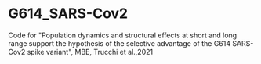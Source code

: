 # G614_SARS-Cov2
Code for "Population dynamics and structural effects at short and long range support the hypothesis of the selective advantage of the G614 SARS-Cov2 spike variant", MBE, Trucchi et al.,2021
